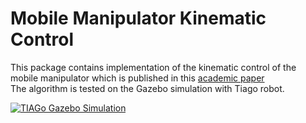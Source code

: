 # Mobile Manipulator Kinematic Control
This package contains implementation of the kinematic control of the mobile manipulator which is published in this [academic paper](https://www.semanticscholar.org/paper/Kinematic-Modeling-and-Control-Algorithm-for-Mobile-Wu-Alqasemi/d42cc746bb48cf077ccd538b3d822f94fc28938a) <br/>
The algorithm is tested on the Gazebo simulation with Tiago robot.

[![TIAGo Gazebo Simulation](http://img.youtube.com/vi/Et6_hdXXqFw/0.jpg)](http://www.youtube.com/watch?v=Et6_hdXXqFw "Mobile Manipulator Kinematic Control")
